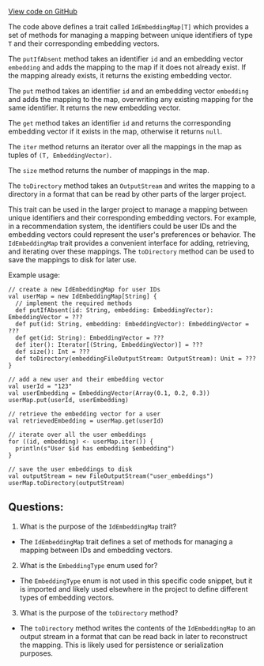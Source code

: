 [View code on GitHub](https://github.com/misbahsy/the-algorithm/ann/src/main/scala/com/twitter/ann/hnsw/IdEmbeddingMap.scala)

The code above defines a trait called `IdEmbeddingMap[T]` which provides a set of methods for managing a mapping between unique identifiers of type `T` and their corresponding embedding vectors. 

The `putIfAbsent` method takes an identifier `id` and an embedding vector `embedding` and adds the mapping to the map if it does not already exist. If the mapping already exists, it returns the existing embedding vector. 

The `put` method takes an identifier `id` and an embedding vector `embedding` and adds the mapping to the map, overwriting any existing mapping for the same identifier. It returns the new embedding vector. 

The `get` method takes an identifier `id` and returns the corresponding embedding vector if it exists in the map, otherwise it returns `null`. 

The `iter` method returns an iterator over all the mappings in the map as tuples of `(T, EmbeddingVector)`. 

The `size` method returns the number of mappings in the map. 

The `toDirectory` method takes an `OutputStream` and writes the mapping to a directory in a format that can be read by other parts of the larger project. 

This trait can be used in the larger project to manage a mapping between unique identifiers and their corresponding embedding vectors. For example, in a recommendation system, the identifiers could be user IDs and the embedding vectors could represent the user's preferences or behavior. The `IdEmbeddingMap` trait provides a convenient interface for adding, retrieving, and iterating over these mappings. The `toDirectory` method can be used to save the mappings to disk for later use. 

Example usage:
```
// create a new IdEmbeddingMap for user IDs
val userMap = new IdEmbeddingMap[String] {
  // implement the required methods
  def putIfAbsent(id: String, embedding: EmbeddingVector): EmbeddingVector = ???
  def put(id: String, embedding: EmbeddingVector): EmbeddingVector = ???
  def get(id: String): EmbeddingVector = ???
  def iter(): Iterator[(String, EmbeddingVector)] = ???
  def size(): Int = ???
  def toDirectory(embeddingFileOutputStream: OutputStream): Unit = ???
}

// add a new user and their embedding vector
val userId = "123"
val userEmbedding = EmbeddingVector(Array(0.1, 0.2, 0.3))
userMap.put(userId, userEmbedding)

// retrieve the embedding vector for a user
val retrievedEmbedding = userMap.get(userId)

// iterate over all the user embeddings
for ((id, embedding) <- userMap.iter()) {
  println(s"User $id has embedding $embedding")
}

// save the user embeddings to disk
val outputStream = new FileOutputStream("user_embeddings")
userMap.toDirectory(outputStream)
```
## Questions: 
 1. What is the purpose of the `IdEmbeddingMap` trait?
- The `IdEmbeddingMap` trait defines a set of methods for managing a mapping between IDs and embedding vectors.

2. What is the `EmbeddingType` enum used for?
- The `EmbeddingType` enum is not used in this specific code snippet, but it is imported and likely used elsewhere in the project to define different types of embedding vectors.

3. What is the purpose of the `toDirectory` method?
- The `toDirectory` method writes the contents of the `IdEmbeddingMap` to an output stream in a format that can be read back in later to reconstruct the mapping. This is likely used for persistence or serialization purposes.